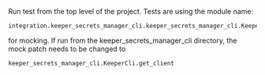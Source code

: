 Run test from the top level of the project. Tests are using the module name:

    integration.keeper_secrets_manager_cli.keeper_secrets_manager_cli.KeeperCli.get_client

for mocking. If run from the keeper_secrets_manager_cli directory, the mock patch needs to be changed to

    keeper_secrets_manager_cli.KeeperCli.get_client